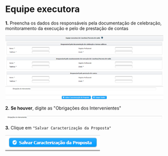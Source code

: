 # Equipe executora

**1.** Preencha os dados dos responsáveis pela documentação de celebração, monitoramento da execução e pelo de prestação de contas&#x20;

![](<../../../../.gitbook/assets/image (30).png>)

**2.** **Se houver**, digite as "Obrigações dos Intervenientes"

![](<../../../../.gitbook/assets/image (308).png>)

**3.** Clique em `"Salvar Caracterização da Proposta"`

![](<../../../../.gitbook/assets/image (382).png>)
